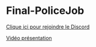 # Final-PoliceJob

[Clique ici pour rejoindre le Discord](https://discord.gg/yGFBCdv2Nm)

[Vidéo présentation](https://youtu.be/BJ-UKAsbgJ8)
 
